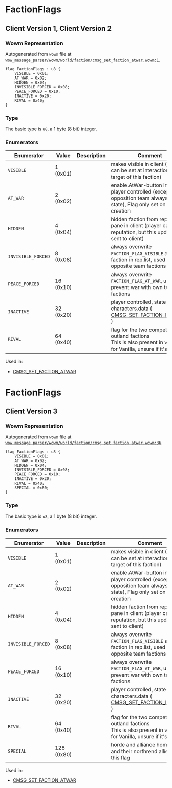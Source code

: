 # FactionFlags

## Client Version 1, Client Version 2

### Wowm Representation

Autogenerated from `wowm` file at [`wow_message_parser/wowm/world/faction/cmsg_set_faction_atwar.wowm:1`](https://github.com/gtker/wow_messages/tree/main/wow_message_parser/wowm/world/faction/cmsg_set_faction_atwar.wowm#L1).

```rust,ignore
flag FactionFlags : u8 {
    VISIBLE = 0x01;
    AT_WAR = 0x02;
    HIDDEN = 0x04;
    INVISIBLE_FORCED = 0x08;
    PEACE_FORCED = 0x10;
    INACTIVE = 0x20;
    RIVAL = 0x40;
}
```
### Type
The basic type is `u8`, a 1 byte (8 bit) integer.
### Enumerators
| Enumerator | Value  | Description | Comment |
| --------- | -------- | ----------- | ------- |
| `VISIBLE` | 1 (0x01) |  | makes visible in client (set or can be set at interaction with target of this faction) |
| `AT_WAR` | 2 (0x02) |  | enable AtWar-button in client. player controlled (except opposition team always war state), Flag only set on initial creation |
| `HIDDEN` | 4 (0x04) |  | hidden faction from reputation pane in client (player can gain reputation, but this update not sent to client) |
| `INVISIBLE_FORCED` | 8 (0x08) |  | always overwrite `FACTION_FLAG_VISIBLE` and hide faction in rep.list, used for hide opposite team factions |
| `PEACE_FORCED` | 16 (0x10) |  | always overwrite `FACTION_FLAG_AT_WAR`, used for prevent war with own team factions |
| `INACTIVE` | 32 (0x20) |  | player controlled, state stored in characters.data ( [CMSG_SET_FACTION_INACTIVE](./cmsg_set_faction_inactive.md) ) |
| `RIVAL` | 64 (0x40) |  | flag for the two competing outland factions<br/>This is also present in vmangos for Vanilla, unsure if it's used. |

Used in:
* [CMSG_SET_FACTION_ATWAR](cmsg_set_faction_atwar.md)
# FactionFlags

## Client Version 3

### Wowm Representation

Autogenerated from `wowm` file at [`wow_message_parser/wowm/world/faction/cmsg_set_faction_atwar.wowm:36`](https://github.com/gtker/wow_messages/tree/main/wow_message_parser/wowm/world/faction/cmsg_set_faction_atwar.wowm#L36).

```rust,ignore
flag FactionFlags : u8 {
    VISIBLE = 0x01;
    AT_WAR = 0x02;
    HIDDEN = 0x04;
    INVISIBLE_FORCED = 0x08;
    PEACE_FORCED = 0x10;
    INACTIVE = 0x20;
    RIVAL = 0x40;
    SPECIAL = 0x80;
}
```
### Type
The basic type is `u8`, a 1 byte (8 bit) integer.
### Enumerators
| Enumerator | Value  | Description | Comment |
| --------- | -------- | ----------- | ------- |
| `VISIBLE` | 1 (0x01) |  | makes visible in client (set or can be set at interaction with target of this faction) |
| `AT_WAR` | 2 (0x02) |  | enable AtWar-button in client. player controlled (except opposition team always war state), Flag only set on initial creation |
| `HIDDEN` | 4 (0x04) |  | hidden faction from reputation pane in client (player can gain reputation, but this update not sent to client) |
| `INVISIBLE_FORCED` | 8 (0x08) |  | always overwrite `FACTION_FLAG_VISIBLE` and hide faction in rep.list, used for hide opposite team factions |
| `PEACE_FORCED` | 16 (0x10) |  | always overwrite `FACTION_FLAG_AT_WAR`, used for prevent war with own team factions |
| `INACTIVE` | 32 (0x20) |  | player controlled, state stored in characters.data ( [CMSG_SET_FACTION_INACTIVE](./cmsg_set_faction_inactive.md) ) |
| `RIVAL` | 64 (0x40) |  | flag for the two competing outland factions<br/>This is also present in vmangos for Vanilla, unsure if it's used. |
| `SPECIAL` | 128 (0x80) |  | horde and alliance home cities and their northrend allies have this flag |

Used in:
* [CMSG_SET_FACTION_ATWAR](cmsg_set_faction_atwar.md)

